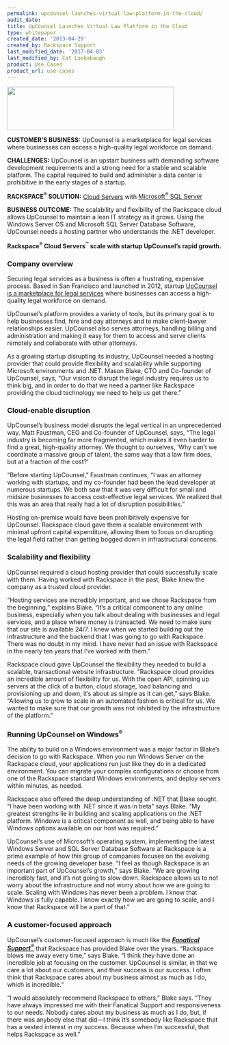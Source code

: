```yaml
---
permalink: upcounsel-launches-virtual-law-platform-in-the-cloud/
audit_date:
title: UpCounsel Launches Virtual Law Platform in the Cloud
type: whitepaper
created_date: '2013-04-29'
created_by: Rackspace Support
last_modified_date: '2017-04-03'
last_modified_by: Cat Lookabaugh
product: Use Cases
product_url: use-cases
---
```


<a href="https://www.upcounsel.com/">
   <img src="{% asset_path use-cases/upcounsel-launches-virtual-law-platform-in-the-cloud/upcounsel-legalservices.png %}" width="390" height="101" />
</a>

**CUSTOMER’S BUSINESS:** UpCounsel is a marketplace for legal services where
businesses can access a high-quality legal workforce on demand.

**CHALLENGES:** UpCounsel is an upstart business with demanding software
development requirements and a strong need for a stable and scalable
platform. The capital required to build and administer a data center is
prohibitive in the early stages of a startup.

**RACKSPACE<sup>&reg;</sup> SOLUTION:** [Cloud
Servers](http://www.rackspace.com/cloud/servers/) with [Microsoft<sup>&reg;</sup>
SQL Server](http://www.rackspace.com/cloud/sites/web-hosting/mysql/)

**BUSINESS OUTCOME:** The scalability and flexibility of the Rackspace
cloud allows UpCounsel to maintain a lean IT strategy as it grows. Using
the Windows Server OS and Microsoft SQL Server Database Software,
UpCounsel needs a hosting partner who understands the .NET developer.

**Rackspace<sup>&reg;</sup> Cloud Servers<sup>&trade;</sup> scale with startup
UpCounsel’s rapid growth.**

### Company overview

Securing legal services as a business is often a frustrating, expensive
process. Based in San Francisco and launched in 2012, startup [UpCounsel
is a marketplace for legal services](https://www.upcounsel.com/) where
businesses can access a high-quality legal workforce on demand.

UpCounsel’s platform provides a variety of tools, but its primary goal
is to help businesses find, hire and pay attorneys and to make
client-lawyer relationships easier. UpCounsel also serves attorneys,
handling billing and administration and making it easy for them to
access and serve clients remotely and collaborate with other attorneys.

As a growing startup disrupting its industry, UpCounsel needed a hosting
provider that could provide flexibility and scalability while supporting
Microsoft environments and .NET. Mason Blake, CTO and Co-founder of
UpCounsel, says, “Our vision to disrupt the legal industry requires us
to think big, and in order to do that we need a partner like Rackspace
providing the cloud technology we need to help us get there.”

### Cloud-enable disruption

UpCounsel’s business model disrupts the legal vertical in an
unprecedented way. Matt Faustman, CEO and Co-founder of UpCounsel, says,
“The legal industry is becoming far more fragmented, which makes it even
harder to find a great, high-quality attorney. We thought to ourselves,
‘Why can’t we coordinate a massive group of talent, the same way that a
law firm does, but at a fraction of the cost?’

“Before starting UpCounsel,” Faustman continues, “I was an attorney
working with startups, and my co-founder had been the lead developer at
numerous startups. We both saw that it was very difficult for small and
midsize businesses to access cost-effective legal services. We realized
that this was an area that really had a lot of disruption
possibilities.”

Hosting on-premise would have been prohibitively expensive for
UpCounsel. Rackspace cloud gave them a scalable environment with minimal
upfront capital expenditure, allowing them to focus on disrupting the
legal field rather than getting bogged down in infrastructural concerns.

### Scalability and flexibility

UpCounsel required a cloud hosting provider that could successfully
scale with them. Having worked with Rackspace in the past, Blake knew
the company as a trusted cloud provider.

“Hosting services are incredibly important, and we chose Rackspace from
the beginning,” explains Blake. “It’s a critical component to any online
business, especially when you talk about dealing with businesses and
legal services, and a place where money is transacted. We need to make
sure that our site is available 24/7. I knew when we started building
out the infrastructure and the backend that I was going to go with
Rackspace. There was no doubt in my mind. I have never had an issue with
Rackspace in the nearly ten years that I’ve worked with them.”

Rackspace cloud gave UpCounsel the flexibility they needed to build a
scalable, transactional website infrastructure. “Rackspace cloud
provides an incredible amount of flexibility for us. With the open API,
spinning up servers at the click of a button, cloud storage, load
balancing and provisioning up and down, it’s about as simple as it can
get,” says Blake. “Allowing us to grow to scale in an automated fashion
is critical for us. We wanted to make sure that our growth was not
inhibited by the infrastructure of the platform.”

### Running UpCounsel on Windows<sup>&reg;</sup>

The ability to build on a Windows environment was a major factor in
Blake’s decision to go with Rackspace. When you run Windows Server on
the Rackspace cloud, your applications run just like they do in a
dedicated environment. You can migrate your complex configurations or
choose from one of the Rackspace standard Windows environments, and
deploy servers within minutes, as needed.

Rackspace also offered the deep understanding of .NET that Blake sought.
“I have been working with .NET since it was in beta” says Blake. “My
greatest strengths lie in building and scaling applications on the .NET
platform. Windows is a critical component as well, and being able to
have Windows options available on our host was required.”

UpCounsel’s use of Microsoft’s operating system, implementing the latest
Windows Server and SQL Server Database Software at Rackspace is a prime
example of how this group of companies focuses on the evolving needs of
the growing developer base. “I feel as though Rackspace is an important
part of UpCounsel’s growth,” says Blake. “We are growing incredibly
fast, and it’s not going to slow down. Rackspace allows us to not worry
about the infrastructure and not worry about how we are going to scale.
Scaling with Windows has never been a problem. I know that Windows is
fully capable. I know exactly how we are going to scale, and I know that
Rackspace will be a part of that.”

### A customer-focused approach

UpCounsel’s customer-focused approach is much like the [***Fanatical
Support<sup>&reg;</sup>***](http://www.rackspace.com/whyrackspace/support/) that
Rackspace has provided Blake over the years. “Rackspace blows me away
every time,” says Blake. “I think they have done an incredible job at
focusing on the customer. UpCounsel is similar, in that we care a lot
about our customers, and their success is our success. I often think
that Rackspace cares about my business almost as much as I do, which is
incredible.”

“I would absolutely recommend Rackspace to others,” Blake says. “They
have always impressed me with their Fanatical Support and responsiveness
to our needs. Nobody cares about my business as much as I do, but, if
there was anybody else that did—I think it’s somebody like Rackspace
that has a vested interest in my success. Because when I’m successful,
that helps Rackspace as well.”
